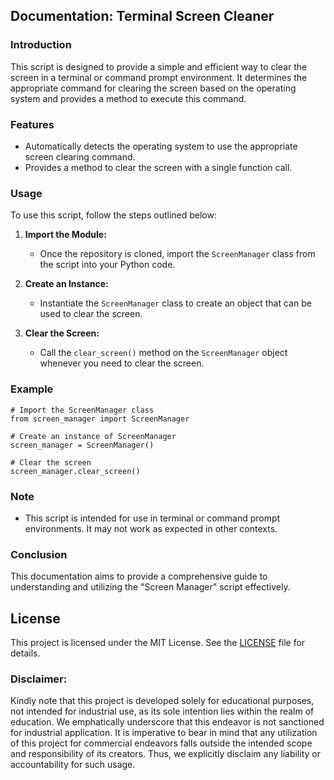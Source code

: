 ## Documentation: Terminal Screen Cleaner

### Introduction
This script is designed to provide a simple and efficient way to clear the screen in a terminal or command prompt environment. It determines the appropriate command for clearing the screen based on the operating system and provides a method to execute this command.

### Features
- Automatically detects the operating system to use the appropriate screen clearing command.
- Provides a method to clear the screen with a single function call.

### Usage
To use this script, follow the steps outlined below:

1. **Import the Module:**
    - Once the repository is cloned, import the `ScreenManager` class from the script into your Python code.

2. **Create an Instance:**
    - Instantiate the `ScreenManager` class to create an object that can be used to clear the screen.

3. **Clear the Screen:**
    - Call the `clear_screen()` method on the `ScreenManager` object whenever you need to clear the screen.

### Example
```
# Import the ScreenManager class
from screen_manager import ScreenManager

# Create an instance of ScreenManager
screen_manager = ScreenManager()

# Clear the screen
screen_manager.clear_screen()
```


### Note
- This script is intended for use in terminal or command prompt environments. It may not work as expected in other contexts.

### Conclusion

This documentation aims to provide a comprehensive guide to understanding and utilizing the "Screen Manager" script effectively. 

## **License**
This project is licensed under the MIT License. See the [LICENSE](LICENSE) file for details.

### **Disclaimer:**
Kindly note that this project is developed solely for educational purposes, not intended for industrial use, as its sole intention lies within the realm of education. We emphatically underscore that this endeavor is not sanctioned for industrial application. It is imperative to bear in mind that any utilization of this project for commercial endeavors falls outside the intended scope and responsibility of its creators. Thus, we explicitly disclaim any liability or accountability for such usage.